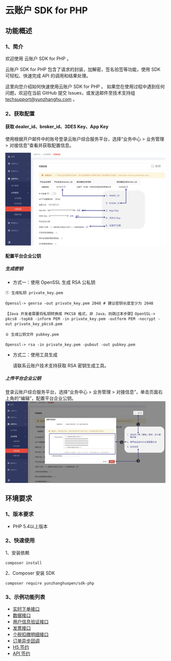 # 云账户 SDK for PHP

## 功能概述

### 1、简介

欢迎使用 云账户 SDK for PHP 。

云账户 SDK for PHP 包含了请求的封装，加解密，签名验签等功能，使用 SDK 可轻松、快速完成 API 的调用和结果处理。

这里向您介绍如何快速使用云账户 SDK for PHP 。 如果您在使用过程中遇到任何问题，欢迎在当前 GitHub 提交 Issues，或发送邮件至技术支持组 [techsupport@yunzhanghu.com](mailto:techsupport@yunzhanghu.com) 。

### 2、获取配置

#### **获取 dealer_id、broker_id、3DES Key、App Key**

使用根据开户邮件中的账号登录云账户综合服务平台，选择“业务中心 > 业务管理 > 对接信息”查看并获取配置信息。

![获取配置信息](.doc/keyconfig.png)

#### **配置平台企业公钥**

##### **生成密钥**

- 方式一：使用 OpenSSL 生成 RSA 公私钥

```
① ⽣成私钥 private_key.pem

Openssl-> genrsa -out private_key.pem 2048 # 建议密钥⻓度⾄少为 2048

【Java 开发者需要将私钥转换成 PKCS8 格式，非 Java，则跳过本步骤】OpenSSL-> pkcs8 -topk8 -inform PEM -in private_key.pem -outform PEM -nocrypt -out private_key_pkcs8.pem

② ⽣成公钥⽂件 pubkey.pem

Openssl-> rsa -in private_key.pem -pubout -out pubkey.pem
```

- 方式二：使用工具生成

  请联系云账户技术支持获取 RSA 密钥生成工具。

##### **上传平台企业公钥**

登录云账户综合服务平台，选择“业务中心  > 业务管理  > 对接信息”，单击页面右上角的“编辑”，配置平台企业公钥。![配置平台企业公钥信息](.doc/publickeyconfig.png)

## 环境要求

### 1、版本要求

- PHP 5.4以上版本

### 2、快速使用

1、安装依赖

```
composer install
```

2、Composer 安装 SDK

```
composer require yunzhanghuopen/sdk-php
```

### 3、示例功能列表      

- [实时下单接口](example/payment.php )    
- [数据接口](example/dataService.php )    
- [用户信息验证接口](example/verify.php )      
- [发票接口](example/invoice.php )     
- [个税扣缴明细接口](example/tax.php )       
- [订单异步回调](example/notify.php )  
- [H5 签约](example/h5UserSign.php ) 
- [API 签约](example/apiUserSign.php )  
